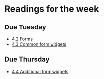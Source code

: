 # Readings for the week
## Due Tuesday
* [4.2 Forms](https://learn.zybooks.com/zybook/UNCOBACS200SanchezSpring2022/chapter/4/section/2)
* [4.3 Common form widgets](https://learn.zybooks.com/zybook/UNCOBACS200SanchezSpring2022/chapter/4/section/3)
## Due Thursday
* [4.4 Additional form widgets](https://learn.zybooks.com/zybook/UNCOBACS200SanchezSpring2022/chapter/4/section/4)
